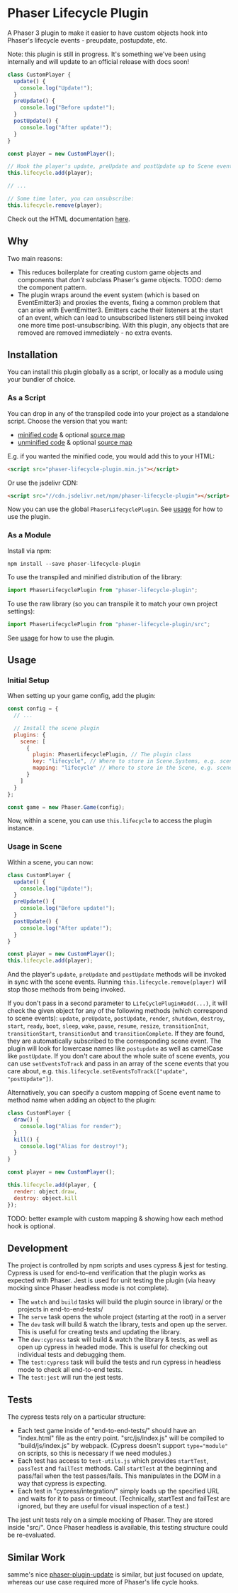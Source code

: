 # Phaser Lifecycle Plugin

A Phaser 3 plugin to make it easier to have custom objects hook into Phaser's lifecycle events - preupdate, postupdate, etc.

Note: this plugin is still in progress. It's something we've been using internally and will update to an official release with docs soon!

```js
class CustomPlayer {
  update() {
    console.log("Update!");
  }
  preUpdate() {
    console.log("Before update!");
  }
  postUpdate() {
    console.log("After update!");
  }
}

const player = new CustomPlayer();

// Hook the player's update, preUpdate and postUpdate up to Scene events
this.lifecycle.add(player);

// ...

// Some time later, you can unsubscribe:
this.lifecycle.remove(player);
```

Check out the HTML documentation [here](https://sporadic-labs.github.io/phaser-lifecycle-plugin/docs/manual/README.html).

## Why

Two main reasons:

- This reduces boilerplate for creating custom game objects and components that _don't_ subclass Phaser's game objects. TODO: demo the component pattern.
- The plugin wraps around the event system (which is based on EventEmitter3) and proxies the events, fixing a common problem that can arise with EventEmitter3. Emitters cache their listeners at the start of an event, which can lead to unsubscribed listeners still being invoked one more time post-unsubscribing. With this plugin, any objects that are removed are removed immediately - no extra events.

## Installation

You can install this plugin globally as a script, or locally as a module using your bundler of choice.

### As a Script

You can drop in any of the transpiled code into your project as a standalone script. Choose the version that you want:

- [minified code](https://raw.githubusercontent.com/sporadic-labs/phaser-lifecycle-plugin/master/dist/phaser-lifecycle-plugin.min.js) & optional [source map](https://raw.githubusercontent.com/sporadic-labs/phaser-lifecycle-plugin/master/dist/phaser-lifecycle-plugin.min.js.map)
- [unminified code](https://raw.githubusercontent.com/sporadic-labs/phaser-lifecycle-plugin/master/dist/phaser-lifecycle-plugin.js) & optional [source map](https://raw.githubusercontent.com/sporadic-labs/phaser-lifecycle-plugin/master/dist/phaser-lifecycle-plugin.js.map)

E.g. if you wanted the minified code, you would add this to your HTML:

```html
<script src="phaser-lifecycle-plugin.min.js"></script>
```

Or use the jsdelivr CDN:

```html
<script src="//cdn.jsdelivr.net/npm/phaser-lifecycle-plugin"></script>
```

Now you can use the global `PhaserLifecyclePlugin`. See [usage](#usage) for how to use the plugin.

### As a Module

Install via npm:

```
npm install --save phaser-lifecycle-plugin
```

To use the transpiled and minified distribution of the library:

```js
import PhaserLifecyclePlugin from "phaser-lifecycle-plugin";
```

To use the raw library (so you can transpile it to match your own project settings):

```js
import PhaserLifecyclePlugin from "phaser-lifecycle-plugin/src";
```

See [usage](#usage) for how to use the plugin.

## Usage

### Initial Setup

When setting up your game config, add the plugin:

```js
const config = {
  // ...

  // Install the scene plugin
  plugins: {
    scene: [
      {
        plugin: PhaserLifecyclePlugin, // The plugin class
        key: "lifecycle", // Where to store in Scene.Systems, e.g. scene.sys.lifecycle
        mapping: "lifecycle" // Where to store in the Scene, e.g. scene.lifecycle
      }
    ]
  }
};

const game = new Phaser.Game(config);
```

Now, within a scene, you can use `this.lifecycle` to access the plugin instance.

### Usage in Scene

Within a scene, you can now:

```js
class CustomPlayer {
  update() {
    console.log("Update!");
  }
  preUpdate() {
    console.log("Before update!");
  }
  postUpdate() {
    console.log("After update!");
  }
}

const player = new CustomPlayer();
this.lifecycle.add(player);
```

And the player's `update`, `preUpdate` and `postUpdate` methods will be invoked in sync with the scene events. Running `this.lifecycle.remove(player)` will stop those methods from being invoked.

If you don't pass in a second parameter to `LifeCyclePlugin#add(...)`, it will check the given object for any of the following methods (which correspond to scene events): `update`, `preUpdate`, `postUpdate`, `render`, `shutdown`, `destroy`, `start`, `ready`, `boot`, `sleep`, `wake`, `pause`, `resume`, `resize`, `transitionInit`, `transitionStart`, `transitionOut` and `transitionComplete`. If they are found, they are automatically subscribed to the corresponding scene event. The plugin will look for lowercase names like `postupdate` as well as camelCase like `postUpdate`. If you don't care about the whole suite of scene events, you can use `setEventsToTrack` and pass in an array of the scene events that you care about, e.g. `this.lifecycle.setEventsToTrack(["update", "postUpdate"])`.

Alternatively, you can specify a custom mapping of Scene event name to method name when adding an object to the plugin:

```js
class CustomPlayer {
  draw() {
    console.log("Alias for render");
  }
  kill() {
    console.log("Alias for destroy!");
  }
}

const player = new CustomPlayer();

this.lifecycle.add(player, {
  render: object.draw,
  destroy: object.kill
});
```

TODO: better example with custom mapping & showing how each method hook is optional.

## Development

The project is controlled by npm scripts and uses cypress & jest for testing. Cypress is used for end-to-end verification that the plugin works as expected with Phaser. Jest is used for unit testing the plugin (via heavy mocking since Phaser headless mode is not complete).

- The `watch` and `build` tasks will build the plugin source in library/ or the projects in end-to-end-tests/
- The `serve` task opens the whole project (starting at the root) in a server
- The `dev` task will build & watch the library, tests and open up the server. This is useful for creating tests and updating the library.
- The `dev:cypress` task will build & watch the library & tests, as well as open up cypress in headed mode. This is useful for checking out individual tests and debugging them.
- The `test:cypress` task will build the tests and run cypress in headless mode to check all end-to-end tests.
- The `test:jest` will run the jest tests.

## Tests

The cypress tests rely on a particular structure:

- Each test game inside of "end-to-end-tests/" should have an "index.html" file as the entry point. "src/js/index.js" will be compiled to "build/js/index.js" by webpack. (Cypress doesn't support `type="module"` on scripts, so this is necessary if we need modules.)
- Each test has access to `test-utils.js` which provides `startTest`, `passTest` and `failTest` methods. Call `startTest` at the beginning and pass/fail when the test passes/fails. This manipulates in the DOM in a way that cypress is expecting.
- Each test in "cypress/integration/" simply loads up the specified URL and waits for it to pass or timeout. (Technically, startTest and failTest are ignored, but they are useful for visual inspection of a test.)

The jest unit tests rely on a simple mocking of Phaser. They are stored inside "src/". Once Phaser headless is available, this testing structure could be re-evaluated.

## Similar Work

samme's nice [phaser-plugin-update](https://github.com/samme/phaser-plugin-update) is similar, but just focused on update, whereas our use case required more of Phaser's life cycle hooks.
